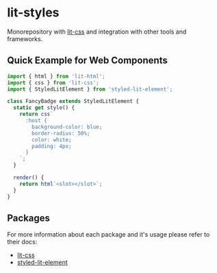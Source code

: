 # lit-styles

Monorepository with [lit-css](packages/lit-css#readme) and integration with other tools and frameworks.

## Quick Example for Web Components

```js
import { html } from 'lit-html';
import { css } from 'lit-css';
import { StyledLitElement } from 'styled-lit-element';

class FancyBadge extends StyledLitElement {
  static get style() {
    return css`
      :host {
        background-color: blue;
        border-radius: 50%;
        color: white;
        padding: 4px;
      }
    `;
  }

  render() {
    return html`<slot></slot>`;
  }
}
```

## Packages

For more information about each package and it's usage please refer to their docs:
- [lit-css](packages/lit-css#readme)
- [styled-lit-element](packages/styled-lit-element#readme)
